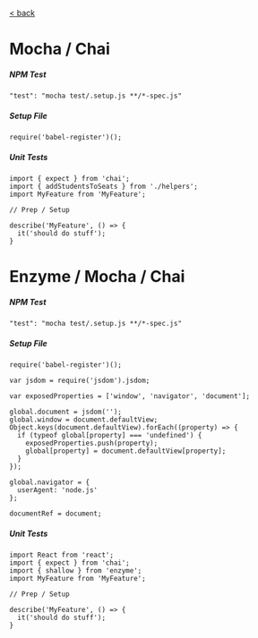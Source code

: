 [< back](../README.md)

# Mocha / Chai

##### NPM Test
```
"test": "mocha test/.setup.js **/*-spec.js"
```

##### Setup File
```
require('babel-register')();
```

##### Unit Tests
```
import { expect } from 'chai';
import { addStudentsToSeats } from './helpers';
import MyFeature from 'MyFeature';

// Prep / Setup

describe('MyFeature', () => {
  it('should do stuff');
}
```


# Enzyme / Mocha / Chai

##### NPM Test
```
"test": "mocha test/.setup.js **/*-spec.js"
```

##### Setup File
```
require('babel-register')();

var jsdom = require('jsdom').jsdom;

var exposedProperties = ['window', 'navigator', 'document'];

global.document = jsdom('');
global.window = document.defaultView;
Object.keys(document.defaultView).forEach((property) => {
  if (typeof global[property] === 'undefined') {
    exposedProperties.push(property);
    global[property] = document.defaultView[property];
  }
});

global.navigator = {
  userAgent: 'node.js'
};

documentRef = document;
```

##### Unit Tests
```
import React from 'react';
import { expect } from 'chai';
import { shallow } from 'enzyme';
import MyFeature from 'MyFeature';

// Prep / Setup

describe('MyFeature', () => {
  it('should do stuff');
}
```

